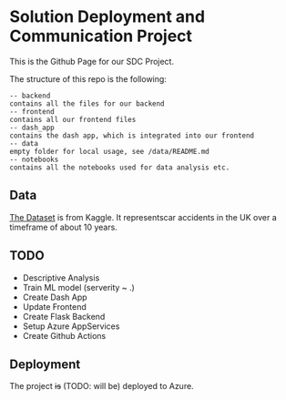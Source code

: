 # Solution Deployment and Communication Project

This is the Github Page for our SDC Project.

The structure of this repo is the following:
````
-- backend
contains all the files for our backend
-- frontend
contains all our frontend files
-- dash_app
contains the dash app, which is integrated into our frontend
-- data
empty folder for local usage, see /data/README.md
-- notebooks
contains all the notebooks used for data analysis etc. 
````

## Data

[The Dataset](https://www.kaggle.com/benoit72/uk-accidents-10-years-history-with-many-variables) is from Kaggle. It representscar accidents in the UK over a timeframe of about 10 years.

## TODO

* Descriptive Analysis
* Train ML model (serverity ~ .)
* Create Dash App
* Update Frontend
* Create Flask Backend
* Setup Azure AppServices
* Create Github Actions

## Deployment
The project ~~is~~ (TODO: will be) deployed to Azure.


